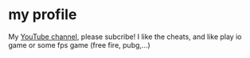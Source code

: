 # my profile
My [YouTube channel](https://m.youtube.com/channel/UCMZkPR_pngZGGRB8Ec7BkHA), please subcribe!
I like the cheats, and like play io game or some fps game (free fire, pubg,...)
